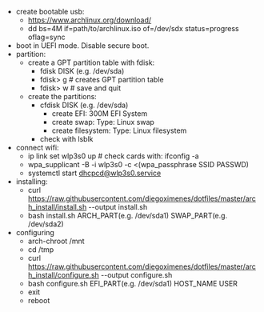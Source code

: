 - create bootable usb:  
    - https://www.archlinux.org/download/  
    - dd bs=4M if=path/to/archlinux.iso of=/dev/sdx status=progress oflag=sync  
- boot in UEFI mode. Disable secure boot.  
- partition:  
    - create a GPT partition table with fdisk:  
        - fdisk DISK (e.g. /dev/sda)  
        - fdisk> g # creates GPT partition table  
        - fdisk> w # save and quit  
    - create the partitions:  
        - cfdisk DISK (e.g. /dev/sda)  
            - create EFI: 300M EFI System
            - create swap: Type: Linux swap  
            - create filesystem: Type: Linux filesystem  
        - check with lsblk  
- connect wifi:  
    - ip link set wlp3s0 up # check cards with: ifconfig -a  
    - wpa_supplicant -B -i wlp3s0 -c <(wpa_passphrase SSID PASSWD)  
    - systemctl start dhcpcd@wlp3s0.service  
- installing:  
    - curl https://raw.githubusercontent.com/diegoximenes/dotfiles/master/arch_install/install.sh --output install.sh  
    - bash install.sh ARCH_PART(e.g. /dev/sda1) SWAP_PART(e.g. /dev/sda2)  
- configuring   
    - arch-chroot /mnt  
    - cd /tmp  
    - curl https://raw.githubusercontent.com/diegoximenes/dotfiles/master/arch_install/configure.sh --output configure.sh  
    - bash configure.sh EFI_PART(e.g. /dev/sda1) HOST_NAME USER  
    - exit  
    - reboot  
